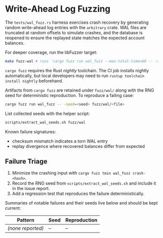 # Write-Ahead Log Fuzzing

The `tests/wal_fuzz.rs` harness exercises crash recovery by generating random
write-ahead log entries with the `arbitrary` crate. WAL files are truncated at
random offsets to simulate crashes, and the database is reopened to ensure the
replayed state matches the expected account balances.

For deeper coverage, run the libFuzzer target:

```bash
make fuzz-wal # runs `cargo fuzz run wal_fuzz --max-total-time=60 -- -artifact_prefix=fuzz/wal/`
```

`cargo fuzz` requires the Rust *nightly* toolchain. The CI job installs
nightly automatically, but local developers may need to run
`rustup toolchain install nightly` beforehand.

Artifacts from `cargo fuzz` are retained under `fuzz/wal/` along with the RNG
seed for deterministic reproduction. To reproduce a failing case:

```bash
cargo fuzz run wal_fuzz -- -seed=<seed> fuzz/wal/<file>
```

List collected seeds with the helper script:

```bash
scripts/extract_wal_seeds.sh fuzz/wal
```

Known failure signatures:

- checksum mismatch indicates a torn WAL entry
- replay divergence where recovered balances differ from expected

## Failure Triage

1. Minimize the crashing input with `cargo fuzz tmin wal_fuzz crash-<hash>`.
2. Record the RNG seed from `scripts/extract_wal_seeds.sh` and include it in
   the issue report.
3. Add a regression test that reproduces the failure deterministically.

Summaries of notable failures and their seeds live below and should be kept
current:

| Pattern | Seed | Reproduction |
|--------|------|--------------|
| *(none reported)* | – | – |
